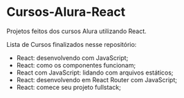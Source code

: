 # Cursos-Alura-React
Projetos feitos dos cursos Alura utilizando React.

Lista de Cursos finalizados nesse repositório:
- React: desenvolvendo com JavaScript;
- React: como os componentes funcionam;
- React com JavaScript: lidando com arquivos estáticos;
- React: desenvolvendo em React Router com JavaScript;
- React: comece seu projeto fullstack;